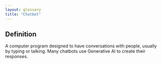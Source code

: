 ```yaml
---
layout: glossary
title: "Chatbot"
---
```


## Definition
A computer program designed to have conversations with people, usually by typing or talking. Many chatbots use Generative AI to create their responses.
